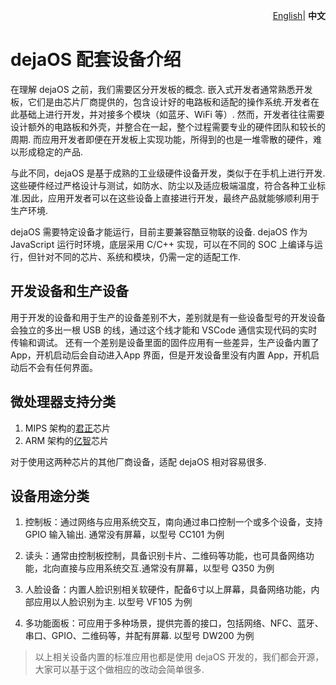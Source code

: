 <p align="right">
    <a href="./device.md">English</a>| <b>中文</b>
</p>

# dejaOS 配套设备介绍
在理解 dejaOS 之前，我们需要区分开发板的概念. 嵌入式开发者通常熟悉开发板，它们是由芯片厂商提供的，包含设计好的电路板和适配的操作系统.开发者在此基础上进行开发，并对接多个模块（如蓝牙、WiFi 等）. 然而，开发者往往需要设计额外的电路板和外壳，并整合在一起，整个过程需要专业的硬件团队和较长的周期. 而应用开发者即便在开发板上实现功能，所得到的也是一堆零散的硬件，难以形成稳定的产品.

与此不同，dejaOS 是基于成熟的工业级硬件设备开发，类似于在手机上进行开发. 这些硬件经过严格设计与测试，如防水、防尘以及适应极端温度，符合各种工业标准.因此，应用开发者可以在这些设备上直接进行开发，最终产品就能够顺利用于生产环境.

dejaOS 需要特定设备才能运行，目前主要兼容酷豆物联的设备. dejaOS 作为 JavaScript 运行时环境，底层采用 C/C++ 实现，可以在不同的 SOC 上编译与运行，但针对不同的芯片、系统和模块，仍需一定的适配工作.

## 开发设备和生产设备
用于开发的设备和用于生产的设备差别不大，差别就是有一些设备型号的开发设备会独立的多出一根 USB 的线，通过这个线才能和 VSCode 通信实现代码的实时传输和调试。
还有一个差别是设备里面的固件应用有一些差异，生产设备内置了 App，开机启动后会自动进入App 界面，但是开发设备里没有内置 App，开机启动后不会有任何界面。

## 微处理器支持分类
1. MIPS 架构的[君正](https://www.ingenic.com.cn/)芯片
2. ARM 架构的[亿智](https://www.eeasytech.com/)芯片

对于使用这两种芯片的其他厂商设备，适配 dejaOS 相对容易很多.

## 设备用途分类
1. 控制板：通过网络与应用系统交互，南向通过串口控制一个或多个设备，支持 GPIO 输入输出. 通常没有屏幕，以型号 CC101 为例

2. 读头：通常由控制板控制，具备识别卡片、二维码等功能，也可具备网络功能，北向直接与应用系统交互.通常没有屏幕，以型号 Q350 为例

3. 人脸设备：内置人脸识别相关软硬件，配备6寸以上屏幕，具备网络功能，内部应用以人脸识别为主. 以型号 VF105 为例

4. 多功能面板：可应用于多种场景，提供完善的接口，包括网络、NFC、蓝牙、串口、GPIO、二维码等，并配有屏幕. 以型号 DW200 为例

> 以上相关设备内置的标准应用也都是使用 dejaOS 开发的，我们都会开源，大家可以基于这个做相应的改动会简单很多.
